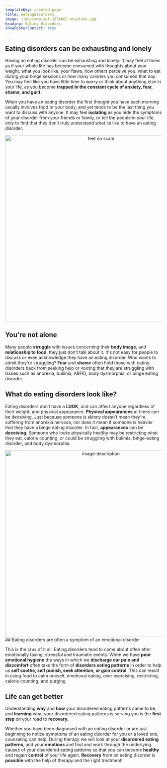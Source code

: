 ```yaml
---
templateKey: created-page
title: eatingdisorders
image: /img/rawpixel-1054662-unsplash.jpg
heading: Eating Disorders
showFooterContact: true
---
```

## Eating disorders can be exhausting and lonely

Having an eating disorder can be exhausting and lonely. It may feel at times as if your whole life has become consumed with thoughts about your weight, what you look like, your flaws, how others perceive you, what to eat during your binge sessions or how many calories you consumed that day. You may feel like you have little time to worry or think about anything else in your life, as you become **trapped in the constant cycle of anxiety, fear, shame, and guilt.**

When you have an eating disorder the first thought you have each morning usually involves food or your body, and yet tends to be the last thing you want to discuss with anyone. It may feel **isolating** as you hide the symptoms of your disorder from your friends or family, or tell the people in your life, only to find that they don’t truly understand what its like to have an eating disorder. 

<div align="center">
  <img src="/img/i-yunmai-617618-unsplash.jpg" alt="feet on scale" width="600" />
</div>

## You're not alone

Many people **struggle** with issues concerning their **body image**, and **relationship to food**, they just don’t talk about it. It's not easy for people to discuss or even acknowledge they have an eating disorder. Who wants to admit they're struggling? **Fear** and **shame** often hold those with eating disorders back from seeking help or voicing that they are struggling with issues such as anorexia, bulimia, ARFID, body dysmorphia, or binge eating disorder. 

## What do eating disorders look like?

Eating disorders don’t have a **LOOK**, and  can affect anyone regardless of their weight, and physical appearance. **Physical appearances** at times can be deceiving. Just because someone is skinny doesn’t mean they're suffering from anorexia nervosa, nor does it mean if someone is heavier that they have a binge eating disorder. In fact, **appearances** can be **deceiving**.  Someone who looks physically healthy may be restricting what they eat, calorie counting, or could be struggling with bulimia, binge-eating disorder, and body dysmorphia. 

<div align="center">
  <img src="/img/cristian-newman-141895-unsplash.jpg" alt="image-description" width="600" />
</div>
## Eating disorders are often a symptom of an emotional disorder

This is the crux of it all. Eating disorders tend to come about often after emotionally taxing, stressful and traumatic events. When we have **poor emotional hygiene** the ways in which we **discharge our pain and discomfort** often take the form of **disorders eating patterns** in order to help us **self soothe, self punish, seek attention, or gain control**. This can result in using food to calm oneself, emotional eating, over exercising, restricting, calorie counting, and purging. 

## Life can get better

Understanding **why** and **how** your disordered eating patterns came to be, and **learning** what your disordered eating patterns is serving you is the **first step** on your road to **recovery.**

Whether you have been diagnosed with an eating disorder or are just beginning to notice symptoms of an eating disorder for you or a loved one, counseling can help. During therapy we will look at your **disordered eating patterns**, and your **emotions** and find and work through the underlying causes of your disordered eating patterns so that you can become **healthy** and regain **control** of your life again. **Recovery** from an eating disorder is **possible** with the help of therapy and the right treatment!
